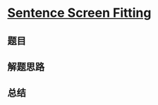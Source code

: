 # [Sentence Screen Fitting](https://leetcode.com/problems/sentence-screen-fitting/)
## 题目


## 解题思路


## 总结


